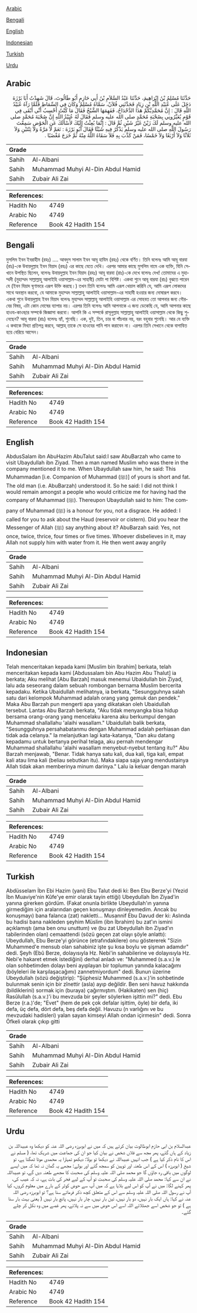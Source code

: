 [Arabic](#arabic)

[Bengali](#bengali)

[English](#english)

[Indonesian](#indonesian)

[Turkish](#turkish)

[Urdu](#urdu)

## Arabic


<div dir="rtl" lang="ar" style={{fontSize:'larger',backgroundColor:'#f8f9fa',padding:20}}>
حَدَّثَنَا مُسْلِمُ بْنُ إِبْرَاهِيمَ، حَدَّثَنَا عَبْدُ السَّلاَمِ بْنُ أَبِي حَازِمٍ أَبُو طَالُوتَ، قَالَ شَهِدْتُ أَبَا بَرْزَةَ دَخَلَ عَلَى عُبَيْدِ اللَّهِ بْنِ زِيَادٍ فَحَدَّثَنِي فُلاَنٌ، سَمَّاهُ مُسْلِمٌ وَكَانَ فِي السِّمَاطِ فَلَمَّا رَآهُ عُبَيْدُ اللَّهِ قَالَ ‏:‏ إِنَّ مُحَمَّدِيَّكُمْ هَذَا الدَّحْدَاحُ، فَفَهِمَهَا الشَّيْخُ فَقَالَ مَا كُنْتُ أَحْسِبُ أَنِّي أَبْقَى فِي قَوْمٍ يُعَيِّرُونِي بِصُحْبَةِ مُحَمَّدٍ صلى الله عليه وسلم فَقَالَ لَهُ عُبَيْدُ اللَّهِ إِنَّ صُحْبَةَ مُحَمَّدٍ صلى الله عليه وسلم لَكَ زَيْنٌ غَيْرُ شَيْنٍ ثُمَّ قَالَ ‏:‏ إِنَّمَا بُعِثْتُ إِلَيْكَ لأَسْأَلَكَ عَنِ الْحَوْضِ سَمِعْتَ رَسُولَ اللَّهِ صلى الله عليه وسلم يَذْكُرُ فِيهِ شَيْئًا فَقَالَ أَبُو بَرْزَةَ ‏:‏ نَعَمْ لاَ مَرَّةً وَلاَ ثِنْتَيْنِ وَلاَ ثَلاَثًا وَلاَ أَرْبَعًا وَلاَ خَمْسًا، فَمَنْ كَذَّبَ بِهِ فَلاَ سَقَاهُ اللَّهُ مِنْهُ ثُمَّ خَرَجَ مُغْضَبًا ‏.‏
</div>
<div style={{backgroundColor:'#f8f9fa',padding:20, marginBottom: 10}}><table> <thead> <tr> <th>Grade</th> <th></th> </tr> </thead> <tbody> <tr><td>Sahih</td><td>Al-Albani</td></tr><tr><td>Sahih</td><td>Muhammad Muhyi Al-Din Abdul Hamid</td></tr><tr><td>Sahih</td><td>Zubair Ali Zai</td></tr></tbody></table><table> <thead> <tr> <th>References:</th> <th></th> </tr> </thead> <tbody><tr><td>Hadith No</td><td>4749</td></tr><tr><td>Arabic No</td><td>4749</td></tr><tr><td>Reference</td><td>Book 42 Hadith 154</td></tr></tbody></table></div>

## Bengali


<div dir="ltr" lang="bn" style={{fontSize:'larger',backgroundColor:'#f8f9fa',padding:20}}>
মুসলিম ইবন ইবরাহীম (রহঃ) .... আবদুস সালাম ইবন আবূ হাযিম (রহঃ) থেকে বর্ণিত। তিনি বলেনঃ আমি আবূ বারযা (রাঃ)-কে উবায়দুল্লাহ ইবন যিয়াদ (রহঃ) এর কাছে যেতে দেখি। এরপর আমার কাছে মুসলিম নামে এক ব্যক্তি, যিনি সেখানে উপস্থিত ছিলেন, বলেনঃ উবায়দুল্লাহ ইবন যিয়াদ (রহঃ) আবূ বারযা (রাঃ)-কে দেখে বলেনঃ দেখ! তোমাদের এ মুহাম্মদী (মুহাম্মদ সাল্লাল্লাহু আলাইহি ওয়াসাল্লাম-এর সাহাবী) মোটা পা বিশিষ্ট। একথা শুনে আবূ বারযা (রাঃ) বুঝতে পারেন যে (ইবন যিয়াদ ঘৃণাভরে এরূপ উক্তি করছে।) তখন তিনি বলেনঃ আমি এরূপ খেয়াল করিনি যে, আমি এরূপ লোকদের সাথে অবস্থান করবো, যে আমাকে মুহাম্মদ সাল্লাল্লাহু আলাইহি ওয়াসাল্লাম-এর সাহাবী হওয়ার জন্য দোষারূপ করবে। একথা শুনে উবায়দুল্লাহ ইবন যিয়াদ বলেনঃ মুহাম্মদ সাল্লাল্লাহু আলাইহি ওয়াসাল্লাম এর সোহবত তো আপনার জন্য গৌরবের বিষয়, এটা কোন দোষের ব্যাপার নয়। এরপর তিনি বলেনঃ আমি আপনাকে এ জন্য ডেকেছি যে, আমি আপনার কাছে হাওয-কাওছার সম্পর্কে জিজ্ঞাসা করবো। আপনি কি এ সম্পর্কে রাসূলুল্লাহ সাল্লাল্লাহু আলাইহি ওয়াসাল্লাম থেকে কিছু শুনেছেন? আবূ বারযা (রাঃ) বলেনঃ হ্যাঁ, শুনেছি। এক, দুই, তিন, চার বা পাঁচবার নয়, বরং বহুবার শুনেছি। আর যে ব্যক্তি এ কথাকে মিথ্যা প্রতিপন্ন করবে, আল্লাহ্‌ তাকে সে হাওযের পানি পান করাবেন না। এরপর তিনি সেখানে থেকে বাগান্বিত হয়ে বেরিয়ে আসেন।
</div>
<div style={{backgroundColor:'#f8f9fa',padding:20, marginBottom: 10}}><table> <thead> <tr> <th>Grade</th> <th></th> </tr> </thead> <tbody> <tr><td>Sahih</td><td>Al-Albani</td></tr><tr><td>Sahih</td><td>Muhammad Muhyi Al-Din Abdul Hamid</td></tr><tr><td>Sahih</td><td>Zubair Ali Zai</td></tr></tbody></table><table> <thead> <tr> <th>References:</th> <th></th> </tr> </thead> <tbody><tr><td>Hadith No</td><td>4749</td></tr><tr><td>Arabic No</td><td>4749</td></tr><tr><td>Reference</td><td>Book 42 Hadith 154</td></tr></tbody></table></div>

## English


<div dir="ltr" lang="en" style={{fontSize:'larger',backgroundColor:'#f8f9fa',padding:20}}>
AbdusSalam ibn AbuHazim AbuTalut said:I saw AbuBarzah who came to visit Ubaydullah ibn Ziyad. Then a man named Muslim who was there in the company mentioned it to me. When Ubaydullah saw him, he said: This Muhammadan [i.e. Companion of Muhammad (ﷺ)] of yours is short and fat. The old man (i.e. AbuBarzah) understood it. So he said: I did not think I would remain amongst a people who would criticize me for having had the company of Muhammad (ﷺ). Thereupon Ubaydullah said to him: The company of Muhammad (ﷺ) is a honour for you, not a disgrace. He added: I called for you to ask about the Haud (reservoir or cistern). Did you hear the Messenger of Allah (ﷺ) say anything about it? AbuBarzah said: Yes, not once, twice, thrice, four times or five times. Whoever disbelieves in it, may Allah not supply him with water from it. He then went away angrily
</div>
<div style={{backgroundColor:'#f8f9fa',padding:20, marginBottom: 10}}><table> <thead> <tr> <th>Grade</th> <th></th> </tr> </thead> <tbody> <tr><td>Sahih</td><td>Al-Albani</td></tr><tr><td>Sahih</td><td>Muhammad Muhyi Al-Din Abdul Hamid</td></tr><tr><td>Sahih</td><td>Zubair Ali Zai</td></tr></tbody></table><table> <thead> <tr> <th>References:</th> <th></th> </tr> </thead> <tbody><tr><td>Hadith No</td><td>4749</td></tr><tr><td>Arabic No</td><td>4749</td></tr><tr><td>Reference</td><td>Book 42 Hadith 154</td></tr></tbody></table></div>

## Indonesian


<div dir="ltr" lang="id" style={{fontSize:'larger',backgroundColor:'#f8f9fa',padding:20}}>
Telah menceritakan kepada kami [Muslim bin Ibrahim] berkata, telah menceritakan kepada kami [Abdussalam bin Abu Hazim Abu Thalut] ia berkata; Aku melihat [Abu Barzah] masuk menemui Ubaidullah bin Ziyad, lalu ada seseorang dalam sebuah rombongan bernama Muslim bercerita kepadaku. Ketika Ubaidullah melihatnya, ia berkata, "Sesungguhnya salah satu dari kelompok Muhammad adalah orang yang gemuk dan pendek." Maka Abu Barzah pun mengerti apa yang dikatakan oleh Ubaidullah tersebut. Lantas Abu Barzah berkata, "Aku tidak menyangka bisa hidup bersama orang-orang yang mencelaku karena aku berkumpul dengan Muhammad shallallahu 'alaihi wasallam." Ubaidullah balik berkata, "Sesungguhnya persahabatanmu dengan Muhammad adalah perhiasan dan tidak ada celanya." Ia melanjutkan lagi kata-katanya, "Dan aku datang kepadamu untuk bertanya perihal telaga, aku pernah mendengar Muhammad shallallahu 'alaihi wasallam menyebut-nyebut tentang itu?" Abu Barzah menjawab, "Benar. Tidak hanya satu kali, dua kali, tiga kali, empat kali atau lima kali (beliau sebutkan itu). Maka siapa saja yang mendustainya Allah tidak akan memberinya minum darinya." Lalu ia keluar dengan marah
</div>
<div style={{backgroundColor:'#f8f9fa',padding:20, marginBottom: 10}}><table> <thead> <tr> <th>Grade</th> <th></th> </tr> </thead> <tbody> <tr><td>Sahih</td><td>Al-Albani</td></tr><tr><td>Sahih</td><td>Muhammad Muhyi Al-Din Abdul Hamid</td></tr><tr><td>Sahih</td><td>Zubair Ali Zai</td></tr></tbody></table><table> <thead> <tr> <th>References:</th> <th></th> </tr> </thead> <tbody><tr><td>Hadith No</td><td>4749</td></tr><tr><td>Arabic No</td><td>4749</td></tr><tr><td>Reference</td><td>Book 42 Hadith 154</td></tr></tbody></table></div>

## Turkish


<div dir="ltr" lang="tr" style={{fontSize:'larger',backgroundColor:'#f8f9fa',padding:20}}>
Abdüsselam İbn Ebi Hazim (yani) Ebu Talut dedi ki: Ben Ebu Berze'yi (Yezid İbn Muaviye'nin Kûfe'ye emir olarak tayin ettiği) Ubeydullah İbn Ziyad'in yanına girerken gördüm. (Fakat onunla birlikte Ubeydullah'ın yanına girmediğim için aralarından geçen konuşmayı dinleyemedim. Ancak bu konuşmayı) bana falanca (zat) nakletti... Musannif Ebu Davud der ki: Aslında bu hadisi bana nakleden şeyhim Müslim (ibn İbrahim) bu zat'ın ismini açıklamıştı (ama ben onu unuttum) ve (bu zat Ubeydullah ibn Ziyad'ın tabilerinden olan) cemaattendi (sözü geçen zat olayı şöyle anlattı): Ubeydullah, Ebu Berze'yi görünce (etrafındakilere) onu göstererek "Sizin Muhammed'e mensub olan sahabiniz işte şu kısa boylu ve şişman adamdır" dedi. Şeyh (Ebû Berze, dolayısıyla Hz. Nebi'in sahabilerine ve dolayısıyla Hz. Nebi'e hakaret etmek istediğini) derhal anladı ve: "Muhammed (s.a.v.) le olan sohbetimden dolayı beni ayıplayan bir toplumun yanında kalacağımı (böyleleri ile karşılaşacağımı) zannetmiyordum" dedi. Bunun üzerine Ubeydullah (sözü değiştirip): "Şüphesiz Muhammed (s.a.v.)'in sohbetinde bulunmak senin için bir zînettir (asla) ayıp değildir. Ben seni havuz hakkında (bildiklerini) sormak için (buraya) çağırmıştım. (Hakikaten) sen (hiç) Rasûlullah (s.a.v.)'i bu mevzuda bir şeyler söylerken işittin mi?" dedi. Ebu Berze (r.a.)'de; "Evet" (hem de pek çok defalar işittim, öyle) bir defa, iki defa, üç defa, dört defa, beş defa değil. Havuzu (n varlığını ve bu mevzudaki hadisleri) yalan sayan kimseyi Allah ondan içirmesin" dedi. Sonra Öfkeli olarak çıkıp gitti
</div>
<div style={{backgroundColor:'#f8f9fa',padding:20, marginBottom: 10}}><table> <thead> <tr> <th>Grade</th> <th></th> </tr> </thead> <tbody> <tr><td>Sahih</td><td>Al-Albani</td></tr><tr><td>Sahih</td><td>Muhammad Muhyi Al-Din Abdul Hamid</td></tr><tr><td>Sahih</td><td>Zubair Ali Zai</td></tr></tbody></table><table> <thead> <tr> <th>References:</th> <th></th> </tr> </thead> <tbody><tr><td>Hadith No</td><td>4749</td></tr><tr><td>Arabic No</td><td>4749</td></tr><tr><td>Reference</td><td>Book 42 Hadith 154</td></tr></tbody></table></div>

## Urdu


<div dir="rtl" lang="ur" style={{fontSize:'larger',backgroundColor:'#f8f9fa',padding:20}}>
عبدالسلام بن ابی حازم ابوطالوت بیان کرتے ہیں کہ میں نے ابوبرزہ رضی اللہ عنہ کو دیکھا وہ عبیداللہ بن زیاد کے ہاں گئے، پھر مجھ سے فلاں شخص نے بیان کیا جو ان کی جماعت میں شریک تھا، ( مسلم نے اس کا نام ذکر کیا ہے ) جب انہیں عبیداللہ نے دیکھا تو بولا: دیکھو تمہارا یہ محمدی موٹا ٹھگنا ہے، تو شیخ ( ابوبرزہ ) اس کے اس طعنہ اور توہین کو سمجھ گئے اور بولے: مجھے یہ گمان نہ تھا کہ میں ایسے لوگوں میں باقی رہ جاؤں گا جو محمد صلی اللہ علیہ وسلم کی صحبت کا مجھے طعنہ دیں گے، تو عبیداللہ نے ان سے کہا: محمد صلی اللہ علیہ وسلم کی صحبت تو آپ کے لیے فخر کی بات ہے، نہ کہ عیب کی، پھر کہنے لگا: میں نے آپ کو اس لیے بلایا ہے کہ میں آپ سے حوض کوثر کے بارے میں معلوم کروں، کیا آپ نے رسول اللہ صلی اللہ علیہ وسلم سے اس کے متعلق کچھ ذکر فرماتے سنا ہے؟ تو ابوبرزہ رضی اللہ عنہ نے کہا: ہاں ایک بار نہیں، دو بار نہیں، تین بار نہیں، چار بار نہیں، پانچ بار نہیں ( یعنی بہت بار سنا ہے ) تو جو شخص اسے جھٹلائے اللہ اسے اس حوض میں سے نہ پلائے، پھر غصے میں وہ نکل کر چلے گئے۔
</div>
<div style={{backgroundColor:'#f8f9fa',padding:20, marginBottom: 10}}><table> <thead> <tr> <th>Grade</th> <th></th> </tr> </thead> <tbody> <tr><td>Sahih</td><td>Al-Albani</td></tr><tr><td>Sahih</td><td>Muhammad Muhyi Al-Din Abdul Hamid</td></tr><tr><td>Sahih</td><td>Zubair Ali Zai</td></tr></tbody></table><table> <thead> <tr> <th>References:</th> <th></th> </tr> </thead> <tbody><tr><td>Hadith No</td><td>4749</td></tr><tr><td>Arabic No</td><td>4749</td></tr><tr><td>Reference</td><td>Book 42 Hadith 154</td></tr></tbody></table></div>